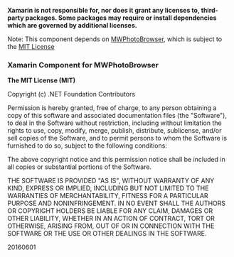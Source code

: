 **Xamarin is not responsible for, nor does it grant any licenses to, third-party packages. Some packages may require or install dependencies which are governed by additional licenses.**

Note: This component depends on [MWPhotoBrowser](https://github.com/mwaterfall/MWPhotoBrowser), which is subject to the [MIT License](https://github.com/mwaterfall/MWPhotoBrowser/blob/master/LICENSE)

### Xamarin Component for MWPhotoBrowser

**The MIT License (MIT)**

Copyright (c) .NET Foundation Contributors

Permission is hereby granted, free of charge, to any person obtaining a copy of this software and associated documentation files (the "Software"), to deal in the Software without restriction, including without limitation the rights to use, copy, modify, merge, publish, distribute, sublicense, and/or sell copies of the Software, and to permit persons to whom the Software is furnished to do so, subject to the following conditions:

The above copyright notice and this permission notice shall be included in all copies or substantial portions of the Software.

THE SOFTWARE IS PROVIDED "AS IS", WITHOUT WARRANTY OF ANY KIND, EXPRESS OR IMPLIED, INCLUDING BUT NOT LIMITED TO THE WARRANTIES OF MERCHANTABILITY, FITNESS FOR A PARTICULAR PURPOSE AND NONINFRINGEMENT. IN NO EVENT SHALL THE AUTHORS OR COPYRIGHT HOLDERS BE LIABLE FOR ANY CLAIM, DAMAGES OR OTHER LIABILITY, WHETHER IN AN ACTION OF CONTRACT, TORT OR OTHERWISE, ARISING FROM, OUT OF OR IN CONNECTION WITH THE SOFTWARE OR THE USE OR OTHER DEALINGS IN THE SOFTWARE.

20160601
